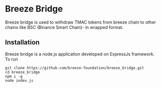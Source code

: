 # Breeze Bridge
Breeze bridge is used to withdraw TMAC tokens from breeze chain to other chains like BSC (Binance Smart Chain)- in wrapped format.

## Installation
Breeze bridge is a node.js application developed on ExpressJs framework. To run
```
git clone https://github.com/breeze-foundation/breeze_bridge.git
cd breeze_bridge
npm i -g
node index.js
```
